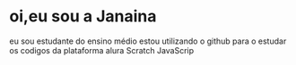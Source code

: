 # oi,eu sou a Janaina 
eu sou estudante do ensino médio 
estou utilizando o github para o estudar os codigos da plataforma alura
Scratch 
JavaScrip



